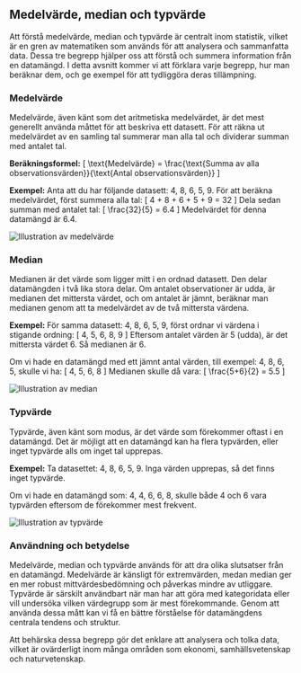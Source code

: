 ## Medelvärde, median och typvärde

Att förstå medelvärde, median och typvärde är centralt inom statistik, vilket är en gren av matematiken som används för att analysera och sammanfatta data. Dessa tre begrepp hjälper oss att förstå och summera information från en datamängd. I detta avsnitt kommer vi att förklara varje begrepp, hur man beräknar dem, och ge exempel för att tydliggöra deras tillämpning.

### Medelvärde

Medelvärde, även känt som det aritmetiska medelvärdet, är det mest generellt använda måttet för att beskriva ett datasett. För att räkna ut medelvärdet av en samling tal summerar man alla tal och dividerar summan med antalet tal.

**Beräkningsformel:**
\[ \text{Medelvärde} = \frac{\text{Summa av alla observationsvärden}}{\text{Antal observationsvärden}} \]

**Exempel:**
Anta att du har följande datasett: 4, 8, 6, 5, 9. För att beräkna medelvärdet, först summera alla tal:
\[ 4 + 8 + 6 + 5 + 9 = 32 \]
Dela sedan summan med antalet tal:
\[ \frac{32}{5} = 6.4 \]
Medelvärdet för denna datamängd är 6.4.

![Illustration av medelvärde](filename:illustration_av_medelvärde)

### Median

Medianen är det värde som ligger mitt i en ordnad datasett. Den delar datamängden i två lika stora delar. Om antalet observationer är udda, är medianen det mittersta värdet, och om antalet är jämnt, beräknar man medianen genom att ta medelvärdet av de två mittersta värdena.

**Exempel:**
För samma datasett: 4, 8, 6, 5, 9, först ordnar vi värdena i stigande ordning:
\[ 4, 5, 6, 8, 9 \]
Eftersom antalet värden är 5 (udda), är det mittersta värdet 6. Så medianen är 6.

Om vi hade en datamängd med ett jämnt antal värden, till exempel: 4, 8, 6, 5, skulle vi ha:
\[ 4, 5, 6, 8 \]
Medianen skulle då vara:
\[ \frac{5+6}{2} = 5.5 \]

![Illustration av median](filename:illustration_av_median)

### Typvärde

Typvärde, även känt som modus, är det värde som förekommer oftast i en datamängd. Det är möjligt att en datamängd kan ha flera typvärden, eller inget typvärde alls om inget tal upprepas.

**Exempel:**
Ta datasettet: 4, 8, 6, 5, 9. Inga värden upprepas, så det finns inget typvärde.

Om vi hade en datamängd som: 4, 4, 6, 6, 8, skulle både 4 och 6 vara typvärden eftersom de förekommer mest frekvent.

![Illustration av typvärde](filename:illustration_av_typvärde)

### Användning och betydelse

Medelvärde, median och typvärde används för att dra olika slutsatser från en datamängd. Medelvärde är känsligt för extremvärden, medan median ger en mer robust mittvärdesbedömning och påverkas mindre av utliggare. Typvärde är särskilt användbart när man har att göra med kategoridata eller vill undersöka vilken värdegrupp som är mest förekommande. Genom att använda dessa mått kan vi få en bättre förståelse för datamängdens centrala tendens och struktur.

Att behärska dessa begrepp gör det enklare att analysera och tolka data, vilket är ovärderligt inom många områden som ekonomi, samhällsvetenskap och naturvetenskap.